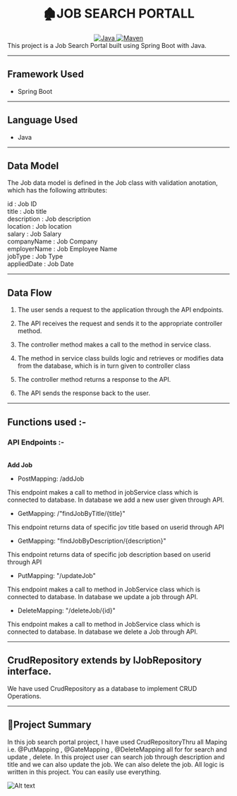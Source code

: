 <center>
<h1> 🏚️JOB SEARCH PORTALL</h1>
</center>
<center>
<a href="Java url">
    <img alt="Java" src="https://img.shields.io/badge/Java->=8-darkblue.svg" />
</a>
<a href="Maven url" >
    <img alt="Maven" src="https://img.shields.io/badge/maven-3.0.5-brightgreen.svg" />
</a>
</center>
This project is a Job Search Portal built using Spring Boot with Java.

---

## Framework Used
* Spring Boot

---

## Language Used
* Java

---

## Data Model

The Job data model is defined in the Job class with validation anotation, which has the following attributes:

   id : Job ID <br>
   title : Job title <br>
   description : Job description <br>
   location : Job location <br>
   salary : Job Salary <br>
   companyName : Job Company <br>
   employerName : Job Employee Name <br>
   jobType : Job Type <br>
   appliedDate : Job Date <br>


---

## Data Flow

1. The user sends a request to the application through the API endpoints.
2. The API receives the request and sends it to the appropriate controller method.
3. The controller method makes a call to the method in service class.

4. The method in service class builds logic and retrieves or modifies data from the database, which is in turn given to controller class
5. The controller method returns a response to the API.
6. The API sends the response back to the user.

---

## Functions used :-

### API Endpoints :-
</br>
<b> Add Job </b>

* PostMapping: /addJob

This endpoint makes a call to method in jobService class which is connected to database. In database we add a new user given through API.


* GetMapping: /"findJobByTitle/{title}"

This endpoint returns data of specific jov title based on userid through API


* GetMapping: "findJobByDescription/{description}"

This endpoint returns data of specific job description based on userid through API


* PutMapping: "/updateJob"

This endpoint makes a call to method in JobService class which is connected to database. In database we update a job through API.


* DeleteMapping: "/deleteJob/{id}"

This endpoint makes a call to method in JobService class which is connected to database. In database we delete a Job through API.


---

## CrudRepository extends by IJobRepository interface.


We have used CrudRepository as a database to implement CRUD Operations.

---

## 📝Project Summary

In this job search portal project, I have used CrudRepositoryThru all Maping i.e. @PutMapping , @GateMapping , @DeleteMapping all for for search and update , delete.  In this project user can search job through description and title and we can also update the job.  We can also delete the job.  All logic is written in this project.  You can easily use everything.

![Alt text](https://media.tenor.com/Ra5kgH_k8yMAAAAj/thank-you-thank-you-heart.gif)
